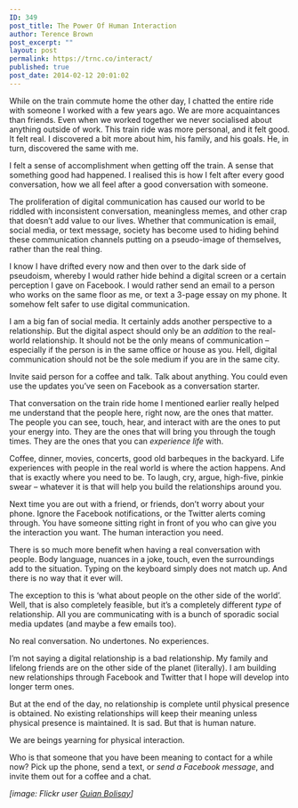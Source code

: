 ```yaml
---
ID: 349
post_title: The Power Of Human Interaction
author: Terence Brown
post_excerpt: ""
layout: post
permalink: https://trnc.co/interact/
published: true
post_date: 2014-02-12 20:01:02
---
```

While on the train commute home the other day, I chatted the entire ride with someone I worked with a few years ago. We are more acquaintances than friends. Even when we worked together we never socialised about anything outside of work. This train ride was more personal, and it felt good. It felt real. I discovered a bit more about him, his family, and his goals. He, in turn, discovered the same with me.

I felt a sense of accomplishment when getting off the train. A sense that something good had happened. I realised this is how I felt after every good conversation, how we all feel after a good conversation with someone.

The proliferation of digital communication has caused our world to be riddled with inconsistent conversation, meaningless memes, and other crap that doesn’t add value to our lives. Whether that communication is email, social media, or text message, society has become used to hiding behind these communication channels putting on a pseudo-image of themselves, rather than the real thing.

I know I have drifted every now and then over to the dark side of pseudoism, whereby I would rather hide behind a digital screen or a certain perception I gave on Facebook. I would rather send an email to a person who works on the same floor as me, or text a 3-page essay on my phone. It somehow felt safer to use digital communication.

I am a big fan of social media. It certainly adds another perspective to a relationship. But the digital aspect should only be an <em>addition</em> to the real-world relationship. It should not be the only means of communication – especially if the person is in the same office or house as you. Hell, digital communication should not be the sole medium if you are in the same city.

Invite said person for a coffee and talk. Talk about anything. You could even use the updates you’ve seen on Facebook as a conversation starter.

That conversation on the train ride home I mentioned earlier really helped me understand that the people here, right now, are the ones that matter. The people you can see, touch, hear, and interact with are the ones to put your energy into. They are the ones that will bring you through the tough times. They are the ones that you can <em>experience life</em> with.

Coffee, dinner, movies, concerts, good old barbeques in the backyard. Life experiences with people in the real world is where the action happens. And that is exactly where you need to be. To laugh, cry, argue, high-five, pinkie swear – whatever it is that will help you build the relationships around you.

Next time you are out with a friend, or friends, don’t worry about your phone. Ignore the Facebook notifications, or the Twitter alerts coming through. You have someone sitting right in front of you who can give you the interaction you want. The human interaction you need.

There is so much more benefit when having a real conversation with people. Body language, nuances in a joke, touch, even the surroundings add to the situation. Typing on the keyboard simply does not match up. And there is no way that it ever will.

The exception to this is ‘what about people on the other side of the world’. Well, that is also completely feasible, but it’s a completely different <em>type</em> of relationship. All you are communicating with is a bunch of sporadic social media updates (and maybe a few emails too).

No real conversation. No undertones. No experiences.

I’m not saying a digital relationship is a bad relationship. My family and lifelong friends are on the other side of the planet (literally). I am building new relationships through Facebook and Twitter that I hope will develop into longer term ones.

But at the end of the day, no relationship is complete until physical presence is obtained. No existing relationships will keep their meaning unless physical presence is maintained. It is sad. But that is human nature.

We are beings yearning for physical interaction.

Who is that someone that you have been meaning to contact for a while now? Pick up the phone, send a text, or <em>send a Facebook message</em>, and invite them out for a coffee and a chat.

<em>[image: Flickr user <a href="http://www.flickr.com/photos/instantvantage/5719771974/">Guian Bolisay</a>]</em>
